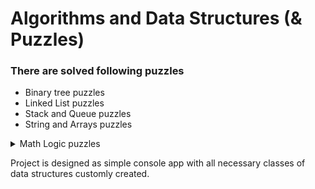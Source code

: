 # Algorithms and Data Structures (& Puzzles)

### There are solved following puzzles 
* Binary tree puzzles
* Linked List puzzles
* Stack and Queue puzzles
* String and Arrays puzzles

<details>
  <summary>Math Logic puzzles</summary>

* Substraction

* Multiplication

* Division

</details>

Project is designed as simple console app with all necessary classes of data structures customly created.
